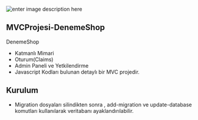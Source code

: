 ![enter image description here](https://miro.medium.com/max/750/1*zc1BKfAHkpvrZlHPbUvuYA.png)

## MVCProjesi-DenemeShop
DenemeShop
- Katmanlı Mimari
- Oturum(Claims)
- Admin Paneli ve Yetkilendirme
- Javascript Kodları bulunan detaylı bir MVC projedir.
  
## Kurulum
- Migration dosyaları silindikten sonra , add-migration ve update-database komutları kullanılarak veritabanı ayaklandırılabilir.
